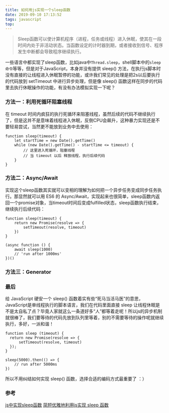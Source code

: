 ```yaml
---
title: 如何用js实现一个sleep函数
date: 2019-09-10 17:13:52
tags: javascript
top:
---
```


> Sleep函数可以使计算机程序（进程，任务或线程）进入休眠，使其在一段时间内处于非活动状态。当函数设定的计时器到期，或者接收到信号、程序发生中断都会导致程序继续执行。

一些语言中都实现了sleep函数，比如java中`Thread.sleep`，shell脚本中的`sleep命令`等等，但是对于JavaScript，本身并没有提供 sleep() 方法，在执行js脚本时没有直接的让线程进入休眠暂停的功能，或许我们常见的处理是把2s以后要执行的代码放到 setTimeout 中进行异步处理，但是像 sleep() 函数这样在同步的代码里去执行休眠操作的功能，有没有办法模拟实现一下呢？

### 方法一：利用死循环阻塞线程
在 timeout 时间内疯狂的执行死循环来阻塞线程，虽然后续的代码不继续执行了，但是这并不是意味着线程进入休眠，反倒CPU会飙升，这种暴力实现还是不要轻易尝试，当然更不能放到业务中去使用：
```
function sleep(timeout) {
    let startTime = new Date().getTime()
    while (new Date().getTime() - startTime <= timeout) {
        // 这里进入死循环，阻塞线程
        // 当 timeout 以后 释放线程，执行后续代码
    }
}
```

### 方法二：Async/Await
实现这个sleep函数其实就可以变相的理解为如何把一个异步任务变成同步任务执行。那显然就可以用 ES6 的 Async/Await，实现起来也很简单，sleep函数内返回一个promise对象，当timeout时间后变成fulfilled状态，sleep函数执行结束，继续执行后续代码：

```
function sleep(timeout) {
    return new Promise(resolve => {
        setTimeout(resolve, timeout)
    })
}

(async function () {
    await sleep(1000)   
    // 'run after 1000ms'
})()
```

### 方法三：Generator 

### 最后
给 JavaScript 硬安一个 sleep() 函数着实有些“死马当活马医”的意思，JavaScript是单线程执行的脚本语言，我们在代码里面直接 sleep 让线程休眠是不是太自私了点？毕竟人家就这么一条道好多“人”都等着走呢！所以js的异步机制就很棒了，我们要等待的代码先放到队列里等着，别的不需要等待的操作呢就继续执行，多好，一派和谐！

```
function sleep (timeout) {
  return new Promise(resolve => {
      setTimeout(resolve, timeout)
  });
}

sleep(5000).then(() => {
    // run after 5000ms
})
```

所以不用纠结如何实现 sleep() 函数，选择合适的编码方式最重要了 ：）

### 参考
[js中实现sleep函数](https://www.cnblogs.com/mfryf/p/3142681.html)
[简短优雅地利用js实现 sleep 函数](https://juejin.im/post/5cc7ddaf6fb9a032106bda07)


